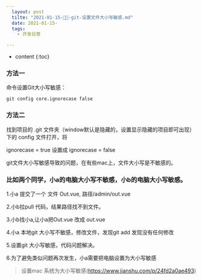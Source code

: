```yaml
---
  layout: post
  tilte: "2021-01-15-🎨🎨-git-设置文件大小写敏感.md"
  date: 2021-01-15-
  tags: 
    - 开发日常

---
```



* content
{:toc}


### 方法一

命令设置Git大小写敏感：
```
git config core.ignorecase false
```
### 方法二

找到项目的 .git 文件夹（window默认是隐藏的，设置显示隐藏的项目即可出现） 下的 config 文件打开，将

ignorecase = true 设置成 ignorecase = false

git文件大小写敏感导致的问题，在有些mac上，文件大小写是不敏感的。

### 比如两个同学，小a的电脑大小写不敏感，小b的电脑大小写敏感。
1.小a 提交了一个 文件 Out.vue, 路径/admin/out.vue

2.小b拉pull 代码，结果路径找不到文件。

3.小b找小a,让小a把Out.vue 改成 out.vue

4.小a 本地git 大小写不敏感，修改文件，发现git add 发现没有任何修改

5.设置git 大小写敏感，代码问题解决。

6.为了避免类似问题再次发生，小a需要把电脑设置为大小写敏感
> 设置mac 系统为大小写敏感(https://www.jianshu.com/p/24fd2a0ae493)  
